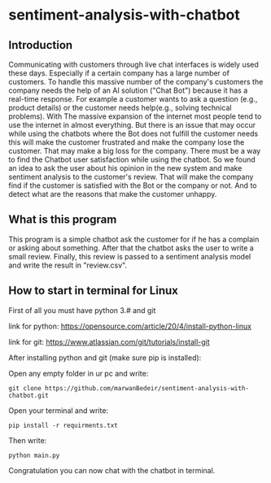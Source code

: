 # sentiment-analysis-with-chatbot

## Introduction

Communicating with customers through live chat interfaces is widely used these days. Especially if a certain company has a large number of customers. To handle this massive number of the company's customers the company needs the help of an AI solution ("Chat Bot") because it has a real-time response. For example a customer wants to ask a question (e.g., product details) or the customer needs help(e.g., solving technical problems).  With The massive expansion of the internet most people tend to use the internet in almost everything. But there is an issue that may occur while using the chatbots where the Bot does not fulfill the customer needs this will make the customer frustrated and make the company lose the customer. That may make a big loss for the company. There must be a way to find the Chatbot user satisfaction while using the chatbot. So we found an idea to ask the user about his opinion in the new system and make sentiment analysis to the customer's review. That will make the company find if the customer is satisfied with the Bot or the company or not. And to detect what are the reasons that make the customer unhappy.

## What is this program

This program is a simple chatbot ask the customer for if he has a complain or asking about something. After that the chatbot asks the user to write a small review. Finally, this review is passed to a sentiment analysis model and write the result in "review.csv". 

## How to start in terminal for Linux

First of all you must have python 3.# and git

link for python: https://opensource.com/article/20/4/install-python-linux

link for git: https://www.atlassian.com/git/tutorials/install-git

After installing python and git (make sure pip is installed):

Open any empty folder in ur pc and write:

```git clone https://github.com/marwanBedeir/sentiment-analysis-with-chatbot.git```

Open your terminal and write:

```pip install -r requirments.txt```

Then write:

```python main.py```

Congratulation you can now chat with the chatbot in terminal.
